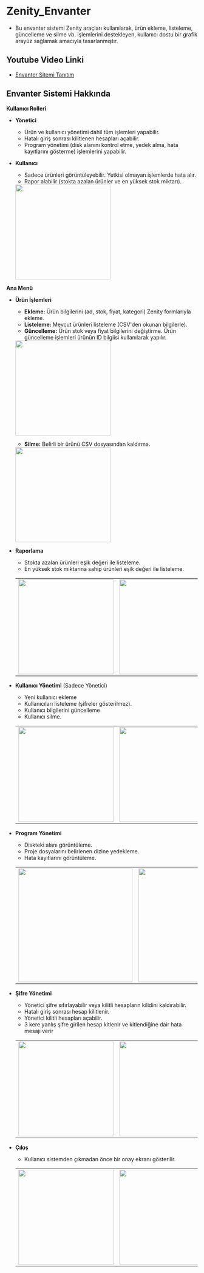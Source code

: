 # Zenity_Envanter


- Bu envanter sistemi Zenity araçları kullanılarak, ürün ekleme, listeleme, güncelleme ve silme vb. işlemlerini destekleyen, kullanıcı dostu bir grafik arayüz sağlamak amacıyla tasarlanmıştır. 

## Youtube Video Linki 
- [Envanter Sitemi Tanıtım](https://www.youtube.com/watch?v=TCnKXvAuHoo)

## Envanter Sistemi Hakkında
**Kullanıcı Rolleri**
- **Yönetici**
  - Ürün ve kullanıcı yönetimi dahil tüm işlemleri yapabilir.
  - Hatalı giriş sonrası kilitlenen hesapları açabilir.
  - Program yönetimi (disk alanını kontrol etme, yedek alma, hata kayıtlarını gösterme) işlemlerini yapabilir.
- **Kullanıcı**
  - Sadece ürünleri görüntüleyebilir. Yetkisi olmayan işlemlerde hata alır.
  - Rapor alabilir (stokta azalan ürünler ve en yüksek stok miktarı).
  
  <div align="left">
      <td><img width=250 src="https://github.com/user-attachments/assets/02d24035-ec89-4a05-a511-4f2bee37c8e3"
  ></td
  </div>



**Ana Menü**
- **Ürün İşlemleri**
  - **Ekleme:** Ürün bilgilerini (ad, stok, fiyat, kategori) Zenity formlarıyla ekleme.
  - **Listeleme:** Mevcut ürünleri listeleme (CSV'den okunan bilgilerle).
  - **Güncelleme:** Ürün stok veya fiyat bilgilerini değiştirme. Ürün güncelleme işlemleri ürünün ID bilgiisi kullanılarak yapılır.
  
  <div align="left">
    <td><img width=250 src="https://github.com/user-attachments/assets/b721ef80-5435-47f3-8838-12d9d2c21b9f"
  ></td
  </div> 
  
  - **Silme:** Belirli bir ürünü CSV dosyasından kaldırma.

  <div align="left">
    <td><img width=250 src="https://github.com/user-attachments/assets/35527376-054d-4d62-9ef8-d883996d473a"
  ></td
  </div> 
  
- **Raporlama**
  - Stokta azalan ürünleri eşik değeri ile listeleme.
  - En yüksek stok miktarına sahip ürünleri eşik değeri ile listeleme.
  
  <div align="left">
    <table>
        <td><img width=250 src="https://github.com/user-attachments/assets/4fdff4dd-4298-454c-b3a3-339f399175a3"
  ></td>
        <td><img width=250 src="https://github.com/user-attachments/assets/1ffded44-d3bd-4ba6-bcf5-61ec410295c3"
  ></td>
        <td><img width=250 src="https://github.com/user-attachments/assets/bf865f8a-66a7-4bd6-b700-5068dd0fb596"
  ></td>
    </table>
  </div>
  
- **Kullanıcı Yönetimi** (Sadece Yönetici)
  - Yeni kullanıcı ekleme
  - Kullanıcıları listeleme (şifreler gösterilmez).
  - Kullanıcı bilgilerini güncelleme 
  - Kullanıcı silme.

  <div align="left">
    <table>
        <td><img width=250 src="https://github.com/user-attachments/assets/ee796e5d-094b-4788-b0cd-489ecdb37a9f"
  ></td>
        <td><img width=250 src="https://github.com/user-attachments/assets/b5f131e0-f89e-4ed2-a597-3dc880bde6e6"
  ></td>
        <td><img width=250 src="https://github.com/user-attachments/assets/e8e428a2-8479-4e56-ad8d-df597e77b07e"
  ></td>
    </table>
  </div>
  
- **Program Yönetimi**
  - Diskteki alanı görüntüleme.
  - Proje dosyalarını belirlenen dizine yedekleme.
  - Hata kayıtlarını görüntüleme.
  
  <div align="left">
    <table>
        <td><img width=300 src="https://github.com/user-attachments/assets/4138ecd5-2c21-43a9-b0a0-1af6a18a1e38"
  ></td>
        <td><img width=300 src="https://github.com/user-attachments/assets/1b7fb52b-7ff8-49ad-b91b-a413ef022934"
  ></td>
        <td><img width=300 src="https://github.com/user-attachments/assets/7a7fedaa-6740-4e90-9a84-71185189b816"
  ></td>
    </table>
  </div>
  
- **Şifre Yönetimi**
  - Yönetici şifre sıfırlayabilir veya kilitli hesapların kilidini kaldırabilir.
  - Hatalı giriş sonrası hesap kilitlenir.
  - Yönetici kilitli hesapları açabilir.
  - 3 kere yanlış şifre girilen hesap kitlenir ve kitlendiğine dair hata mesajı verir
  
  <div align="left">
    <table>
        <td><img width=250 src="https://github.com/user-attachments/assets/03df1d7b-4081-455d-bf7f-d5fd387550d3"
  ></td>
        <td><img width=250 src="https://github.com/user-attachments/assets/1b7fb52b-7ff8-49ad-b91b-a413ef022934"
  ></td>
        <td><img width=250 src="https://github.com/user-attachments/assets/c19b1d37-36e5-4c19-ae0c-99180253fb88"
  ></td>      
    </table>
  </div>

  
- **Çıkış**
  - Kullanıcı sistemden çıkmadan önce bir onay ekranı gösterilir.
 
  <div align="left">
    <table>
        <td><img width=250 src="https://github.com/user-attachments/assets/8d9fa61a-7922-4f43-811b-f9c964b78e29"
  ></td>
        <td><img width=250 src="https://github.com/user-attachments/assets/500c77b5-c218-420a-b21e-b8624575d3e6"
  ></td>
    </table>
  </div>


